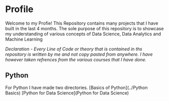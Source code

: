 # Profile
Welcome to my Profie!
This Repository contains many projects that I have built in the last 4 months. The sole purpose of this repository is to showcase my understanding of various concepts of Data Science, Data Analytics and Machine Learning

*Declaration - Every Line of Code or theory that is contained in ths repository is written by me and not copy pasted from anywhere. I have however taken refrences from the various courses that I have done.*

## Python
For Python I have made two directories.
[Basics of Python](../Python Basics)
[Python for Data Science](Python for Data Science)
